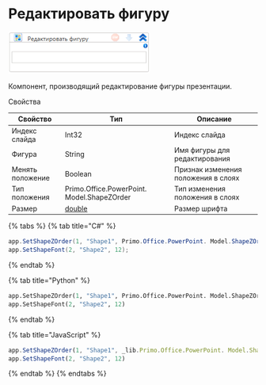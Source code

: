 # Редактировать фигуру

![](<../../../.gitbook/assets/image (480).png>)



Компонент, производящий редактирование фигуры презентации.

Свойства

| Свойство         | Тип                                        | Описание                            |
| ---------------- | ------------------------------------------ | ----------------------------------- |
| Индекс слайда    | Int32                                      | Индекс слайда                       |
| Фигура           | String                                     | Имя фигуры для редактирования       |
| Менять положение | Boolean                                    | Признак изменения положения в слоях |
| Тип положения    | Primo.Office.PowerPoint. Model.ShapeZOrder | Тип изменения положения в слоях     |
| Размер           | [double](https://learn.microsoft.com/ru-ru/dotnet/api/system.double?view=net-5.0&viewFallbackFrom=windowsdesktop-3.0)   | Размер шрифта |

{% tabs %}
{% tab title="C#" %}
```csharp
app.SetShapeZOrder(1, "Shape1", Primo.Office.PowerPoint. Model.ShapeZOrder.BringToFront);
app.SetShapeFont(2, "Shape2", 12);
```
{% endtab %}

{% tab title="Python" %}
```python
app.SetShapeZOrder(1, "Shape1", Primo.Office.PowerPoint. Model.ShapeZOrder.BringToFront)
app.SetShapeFont(2, "Shape2", 12)
```
{% endtab %}

{% tab title="JavaScript" %}
```javascript
app.SetShapeZOrder(1, "Shape1", _lib.Primo.Office.PowerPoint. Model.ShapeZOrder.BringToFront)
app.SetShapeFont(2, "Shape2", 12)
```
{% endtab %}
{% endtabs %}
